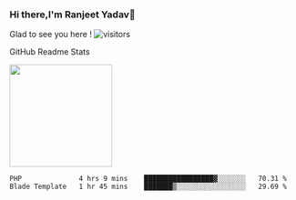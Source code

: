 ### Hi there,I'm Ranjeet Yadav👋

Glad to see you here ! ![visitors](https://visitor-badge.glitch.me/badge?page_id=${ranjeetproject}.${ranjeetproject.repo.id}) 

GitHub Readme Stats 

<img height="180em" src="https://github-readme-stats.vercel.app/api?username=ranjeetproject&show_icons=true&hide_border=true&&count_private=true&include_all_commits=true" />

<!--START_SECTION:waka-->
```text
PHP              4 hrs 9 mins    █████████████████▓░░░░░░░   70.31 % 
Blade Template   1 hr 45 mins    ███████▒░░░░░░░░░░░░░░░░░   29.69 % 
```
<!--END_SECTION:waka-->
